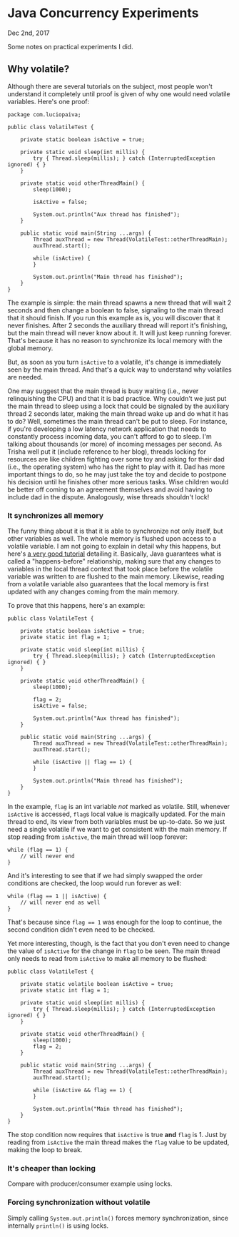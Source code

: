 
# Java Concurrency Experiments

Dec 2nd, 2017

Some notes on practical experiments I did.

## Why volatile?

Although there are several tutorials on the subject, most people won't understand it completely until proof is given of why one would need volatile variables. Here's one proof:

    package com.luciopaiva;

    public class VolatileTest {

        private static boolean isActive = true;

        private static void sleep(int millis) {
            try { Thread.sleep(millis); } catch (InterruptedException ignored) { }
        }

        private static void otherThreadMain() {
            sleep(1000);

            isActive = false;

            System.out.println("Aux thread has finished");
        }

        public static void main(String ...args) {
            Thread auxThread = new Thread(VolatileTest::otherThreadMain);
            auxThread.start();

            while (isActive) {
            }

            System.out.println("Main thread has finished");
        }
    }

The example is simple: the main thread spawns a new thread that will wait 2 seconds and then change a boolean to false, signaling to the main thread that it should finish. If you run this example as is, you will discover that it never finishes. After 2 seconds the auxiliary thread will report it's finishing, but the main thread will never know about it. It will just keep running forever. That's because it has no reason to synchronize its local memory with the global memory.

But, as soon as you turn `isActive` to a volatile, it's change is immediately seen by the main thread. And that's a quick way to understand why volatiles are needed.

One may suggest that the main thread is busy waiting (i.e., never relinquishing the CPU) and that it is bad practice. Why couldn't we just put the main thread to sleep using a lock that could be signaled by the auxiliary thread 2 seconds later, making the main thread wake up and do what it has to do? Well, sometimes the main thread can't be put to sleep. For instance, if you're developing a low latency network application that needs to constantly process incoming data, you can't afford to go to sleep. I'm talking about thousands (or more) of incoming messages per second. As Trisha well put it (include reference to her blog), threads locking for resources are like children fighting over some toy and asking for their dad (i.e., the operating system) who has the right to play with it. Dad has more important things to do, so he may just take the toy and decide to postpone his decision until he finishes other more serious tasks. Wise children would be better off coming to an agreement themselves and avoid having to include dad in the dispute. Analogously, wise threads shouldn't lock!

### It synchronizes all memory

The funny thing about it is that it is able to synchronize not only itself, but other variables as well. The whole memory is flushed upon access to a volatile variable. I am not going to explain in detail why this happens, but here's [a very good tutorial](http://tutorials.jenkov.com/java-concurrency/volatile.html) detailing it. Basically, Java guarantees what is called a "happens-before" relationship, making sure that any changes to variables in the local thread context that took place before the volatile variable was written to are flushed to the main memory. Likewise, reading from a volatile variable also guarantees that the local memory is first updated with any changes coming from the main memory.

To prove that this happens, here's an example:

    public class VolatileTest {

        private static boolean isActive = true;
        private static int flag = 1;

        private static void sleep(int millis) {
            try { Thread.sleep(millis); } catch (InterruptedException ignored) { }
        }

        private static void otherThreadMain() {
            sleep(1000);

            flag = 2;
            isActive = false;

            System.out.println("Aux thread has finished");
        }

        public static void main(String ...args) {
            Thread auxThread = new Thread(VolatileTest::otherThreadMain);
            auxThread.start();

            while (isActive || flag == 1) {
            }

            System.out.println("Main thread has finished");
        }
    }

In the example, `flag` is an int variable *not* marked as volatile. Still, whenever `isActive` is accessed, `flag`s local value is magically updated. For the main thread to end, its view from both variables must be up-to-date. So we just need a single volatile if we want to get consistent with the main memory. If stop reading from `isActive`, the main thread will loop forever:

    while (flag == 1) {
        // will never end
    }

And it's interesting to see that if we had simply swapped the order conditions are checked, the loop would run forever as well:

    while (flag == 1 || isActive) {
        // will never end as well
    }

That's because since `flag == 1` was enough for the loop to continue, the second condition didn't even need to be checked.

Yet more interesting, though, is the fact that you don't even need to change the value of `isActive` for the change in `flag` to be seen. The main thread only needs to read from `isActive` to make all memory to be flushed:

    public class VolatileTest {

        private static volatile boolean isActive = true;
        private static int flag = 1;

        private static void sleep(int millis) {
            try { Thread.sleep(millis); } catch (InterruptedException ignored) { }
        }

        private static void otherThreadMain() {
            sleep(1000);
            flag = 2;
        }

        public static void main(String ...args) {
            Thread auxThread = new Thread(VolatileTest::otherThreadMain);
            auxThread.start();

            while (isActive && flag == 1) {
            }

            System.out.println("Main thread has finished");
        }
    }

The stop condition now requires that `isActive` is true **and** `flag` is 1. Just by reading from `isActive` the main thread makes the `flag` value to be updated, making the loop to break.

### It's cheaper than locking

Compare with producer/consumer example using locks.

### Forcing synchronization without volatile

Simply calling `System.out.println()` forces memory synchronization, since internally `println()` is using locks.
